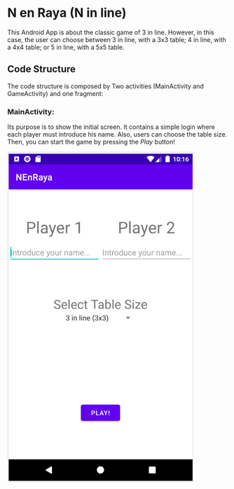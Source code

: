 # N en Raya (N in line)

This Android App is about the classic game of 3 in line. However, in this case, the user can choose between 3 in line, with a 3x3 table; 4 in line, with a 4x4 table; or 5 in line, with a 5x5 table.

## Code Structure

The code structure is composed by Two activities (MainActivity and GameActivity) and one fragment:

### MainActivity:

Its purpose is to show the initial screen. It contains a simple login where each player must introduce his name.
Also, users can choose the table size. Then, you can start the game by pressing the *Play* button!

![img](docs/main_activity.png)
